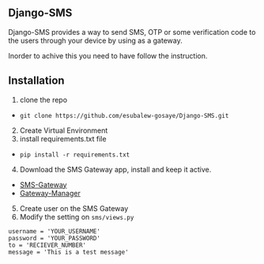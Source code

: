 ## Django-SMS

Django-SMS provides a way to send SMS, OTP or some verification code to the users through your device by using as a gateway.

Inorder to achive this you need to have follow the instruction.

## Installation

1. clone the repo
- `git clone https://github.com/esubalew-gosaye/Django-SMS.git`
2. Create Virtual Environment
3. install requirements.txt file
- `pip install -r requirements.txt`
4. Download the SMS Gateway app, install and keep it active.
- [SMS-Gateway](https://drive.google.com/file/d/17odd60zAtkAZiUMvfrqK3rlyHMwHxvGw/view?usp=sharing)
- [Gateway-Manager](https://drive.google.com/file/d/1BSwb2TTGYjdpxhfP_52bU4GN8WupqEXb/view?usp=sharing)
5. Create user on the SMS Gateway
6. Modify the setting on `sms/views.py`
```
username = 'YOUR_USERNAME'
password = 'YOUR_PASSWORD'
to = 'RECIEVER_NUMBER'
message = 'This is a test message'
```